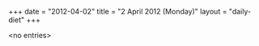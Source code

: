 +++
date = "2012-04-02"
title = "2 April 2012 (Monday)"
layout = "daily-diet"
+++

<p>&lt;no entries&gt;</p>